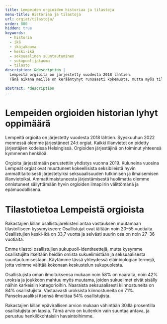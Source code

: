 ```yaml
---
title: Lempeiden orgioiden historiaa ja tilastoja
menu-title: Historiaa ja tilastoja
url: orgiat/tilastoja/
order: 800
hidden: true
keywords:
  - historia
  - ikä
  - ikäjakauma
  - keski-ikä
  - seksuaalinen suuntautuminen
  - sukupuolijakauma
  - tilasto
description: &description |
  Lempeitä orgioita on järjestetty vuodesta 2018 lähtien.
  Tänä aikana meille on kerääntynyt runsaasti kokemusta, mutta myös tilastollista tietoa siitä, ketkä orgioihimme osallistuvat.

abstract: *description
...
```


# Lempeiden orgioiden historian lyhyt oppimäärä

Lempeitä orgioita on järjestetty vuodesta 2018 lähtien.
Syyskuuhun 2022 mennessä olemme järjestäneet 24:t orgiat.
Kaikki illanvietot on pidetty järjestäjien kodeissa Helsingissä.
Orgioiden järjestäjinä on toiminut yhteensä kymmenen henkilöä.

Orgioita järjestämään perustettiin yhdistys vuonna 2019.
Kuluneina vuosina Lempeät orgiat ovat muuttuneet kokeellisista seksibileistä hyvin ammattitaitoisesti järjestetyiksi seksuaalisuuden tutkimisen ja ilmaisemisen illanvietoiksi.
Ammattimaistuneesta järjestämisestä huolimatta olemme onnistuneet säilyttämään hyvin orgioiden ilmapiirin välittömänä ja epämuodollisena.

# Tilastotietoa Lempeistä orgioista

Rakastajien killan osallistujarekisteri antaa vastauksen muutamaan tilastolliseen kysymykseen:
Osallistujat ovat iältään noin 20–55 vuotiaita.
Osallistujien keski-ikä on 33,7 vuotta ja selvästi suurin osa on noin 27–36 vuotiaita.

Emme tilastoi osallistujien sukupuoli-identiteettejä, mutta kysymme osallistujilta itseltään heidän omista sukuelimistään ja seksuaalisesta suuntautumisestaan.
Käytämme tässä yhteydessä eläinbiologian termejä, jotta voimme välttää kokonaan keskustelun sukupuolesta.

Osallistujista oman ilmoituksensa mukaan noin 58% on naaraita, noin 42% uroksia ja joukkoon mahtuu myös muutama, joiden sukuelimet eivät sisälly näihin karkeisiin kategorioihin.
Naaraista seksuaalisesti kiinnostuneita on 84% osallistujista.
Vastaavasti uroksista kiinnostuneita on 71%.
Panseksuaaliksi itsensä ilmoittaa 54% osallistujista.

Rakastajien killan epävirallisen arvion mukaan vähintään 30:llä prosentilla osallistujista on lapsia.
Tämä arvio on kuitenkin vain suuntaa antava, ja perustuu henkilökohtaisiin havaintoihimme.

